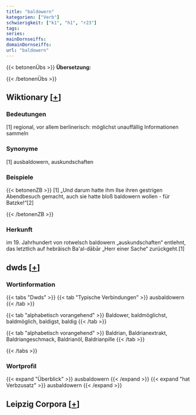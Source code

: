 ```yaml
---
title: "baldowern"
kategorien: ["Verb"]
schwierigkeit: ["k1", "h1", "r23"]
tags:
series:
mainDornseiffs:
domainDornseiffs:
url: "baldowern"
---
```


{{< betonenÜbs >}}
**Übersetzung:**  
  
{{< /betonenÜbs >}}

## Wiktionary [[+](https://de.wiktionary.org/wiki/baldowern)]

### Bedeutungen
[1] regional, vor allem berlinerisch: möglichst unauffällig Informationen sammeln  

### Synonyme
[1] ausbaldowern, auskundschaften  

### Beispiele
{{< betonenZB >}}
[1] „Und darum hatte ihm Ilse ihren gestrigen Abendbesuch gemacht, auch sie hatte bloß baldowern wollen - für Batzke!“[2]  

{{< /betonenZB >}}
### Herkunft
im 19. Jahrhundert von rotwelsch baldowern „auskundschaften“ entlehnt, das letztlich auf hebräisch Ba'al-dābār „Herr einer Sache“ zurückgeht.[1]  



## dwds [[+](https://www.dwds.de/wb/baldowern)]

### Wortinformation
{{< tabs "Dwds" >}}
{{< tab "Typische Verbindungen" >}}
ausbaldowern
{{< /tab >}}

{{< tab "alphabetisch vorangehend" >}}
Baldower, baldmöglichst, baldmöglich, baldigst, baldig
{{< /tab >}}

{{< tab "alphabetisch vorangehend" >}}
Baldrian, Baldrianextrakt, Baldriangeschmack, Baldrianöl, Baldrianpille
{{< /tab >}}

{{< /tabs >}}

### Wortprofil
{{< expand "Überblick" >}} ausbaldowern {{< /expand >}}
{{< expand "hat Verbzusatz" >}} ausbaldowern {{< /expand >}}

## Leipzig Corpora [[+](https://corpora.uni-leipzig.de/en/res?word=baldowern&corpusId=deu_newscrawl-public_2018)]

